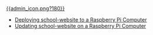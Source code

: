 [{{admin_icon.png?180}}](Admin.md)

* [Deploying school-website to a Raspberry Pi Computer](Deploying_to_a_Raspberry_Pi.md)
* [Updating school-website on a Raspberry Pi Computer](Updating_school_website.md)